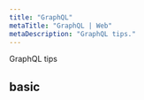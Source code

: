 ```yaml
---
title: "GraphQL"
metaTitle: "GraphQL | Web"
metaDescription: "GraphQL tips."
---
```


GraphQL tips

## basic
